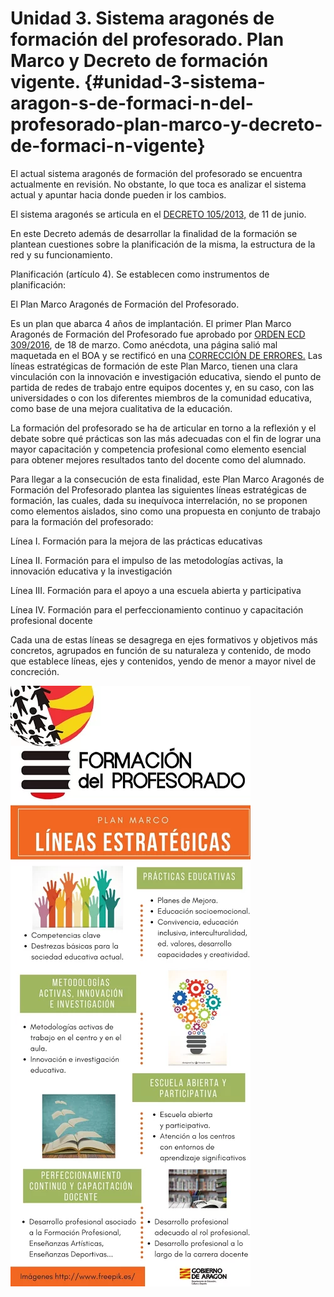 # Unidad 3\. Sistema aragonés de formación del profesorado. Plan Marco y Decreto de formación vigente. {#unidad-3-sistema-aragon-s-de-formaci-n-del-profesorado-plan-marco-y-decreto-de-formaci-n-vigente}

El actual sistema aragonés de formación del profesorado se encuentra actualmente en revisión. No obstante, lo que toca es analizar el sistema actual y apuntar hacia donde pueden ir los cambios.

El sistema aragonés se articula en el [DECRETO 105/2013,](https://www.google.com/url?q=http://www.boa.aragon.es/cgi-bin/EBOA/BRSCGI?CMD%3DVEROBJ%26MLKOB%3D739901605757&sa=D&ust=1511515248780000&usg=AFQjCNFbgytxdIGLw_E2SYPfEMWg8TM8YA) de 11 de junio.

En este Decreto además de desarrollar la finalidad de la formación se plantean  cuestiones sobre la planificación de la misma, la estructura de la red y su funcionamiento.

Planificación (artículo 4). Se establecen como instrumentos de planificación:

El Plan Marco Aragonés de Formación del Profesorado.

Es un plan que abarca 4 años de implantación. El primer Plan Marco Aragonés de Formación del Profesorado fue aprobado por [ORDEN ECD 309/2016](https://www.google.com/url?q=http://www.boa.aragon.es/cgi-bin/EBOA/BRSCGI?CMD%3DVEROBJ%26MLKOB%3D903092365555&sa=D&ust=1511515248781000&usg=AFQjCNH9WSVkvt0YtnYBmvpCWtLhtUF7iA), de 18 de marzo. Como anécdota, una página salió mal maquetada en el BOA y se rectificó en una [CORRECCIÓN DE ERRORES.](https://www.google.com/url?q=http://www.boa.aragon.es/cgi-bin/EBOA/BRSCGI?CMD%3DVEROBJ%26MLKOB%3D904145225541&sa=D&ust=1511515248782000&usg=AFQjCNHFxfqNBVcR8qJ5eqzqlYbwV2Ldgg) Las líneas estratégicas de formación de este Plan Marco, tienen una clara vinculación con la innovación e investigación educativa, siendo el punto de partida de redes de trabajo entre equipos docentes y, en su caso, con las universidades o con los diferentes miembros de la comunidad educativa, como base de una mejora cualitativa de la educación.

La formación del profesorado se ha de articular en torno a la reflexión y el debate sobre qué prácticas son las más adecuadas con el fin de lograr una mayor capacitación y competencia profesional como elemento esencial para obtener mejores resultados tanto del docente como del alumnado.

Para llegar a la consecución de esta finalidad, este Plan Marco Aragonés de Formación del Profesorado plantea las siguientes líneas estratégicas de formación, las cuales, dada su inequívoca interrelación, no se proponen como elementos aislados, sino como una propuesta en conjunto de trabajo para la formación del profesorado:

Línea I. Formación para la mejora de las prácticas educativas

Línea II. Formación para el impulso de las metodologías activas, la innovación educativa y la investigación

Línea III. Formación para el apoyo a una escuela abierta y participativa

Línea IV. Formación para el perfeccionamiento continuo y capacitación profesional docente

Cada una de estas líneas se desagrega en ejes formativos y objetivos más concretos,  agrupados en función de su naturaleza y contenido, de modo que establece líneas, ejes y contenidos, yendo de menor a mayor nivel de concreción.

![](/images/image1.png)